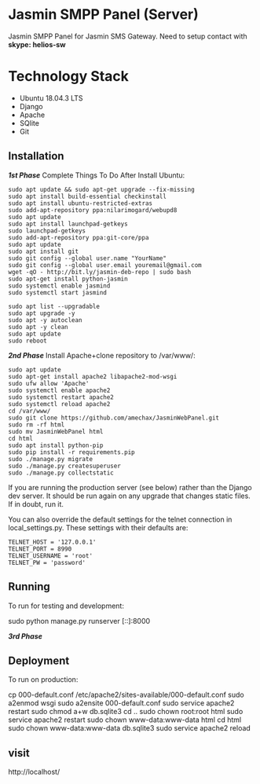 # Jasmin SMPP Panel (Server)
Jasmin SMPP Panel for Jasmin SMS Gateway. Need to setup contact with **skype: helios-sw**

# Technology Stack
- Ubuntu 18.04.3 LTS
- Django
- Apache
- SQlite
- Git

## Installation

***1st Phase***
Complete Things To Do After Install Ubuntu:

```shell
sudo apt update && sudo apt-get upgrade --fix-missing 
sudo apt install build-essential checkinstall
sudo apt install ubuntu-restricted-extras
sudo add-apt-repository ppa:nilarimogard/webupd8
sudo apt update
sudo apt install launchpad-getkeys
sudo launchpad-getkeys 
sudo add-apt-repository ppa:git-core/ppa
sudo apt update
sudo apt install git
sudo git config --global user.name "YourName"
sudo git config --global user.email youremail@gmail.com
wget -qO - http://bit.ly/jasmin-deb-repo | sudo bash
sudo apt-get install python-jasmin
sudo systemctl enable jasmind
sudo systemctl start jasmind

sudo apt list --upgradable
sudo apt upgrade -y
sudo apt -y autoclean 
sudo apt -y clean 
sudo apt update
sudo reboot
```

***2nd Phase***
Install Apache+clone repository to /var/www/:

```shell
sudo apt update
sudo apt-get install apache2 libapache2-mod-wsgi
sudo ufw allow 'Apache'
sudo systemctl enable apache2
sudo systemctl restart apache2
sudo systemctl reload apache2
cd /var/www/
sudo git clone https://github.com/amechax/JasminWebPanel.git
sudo rm -rf html
sudo mv JasminWebPanel html
cd html
sudo apt install python-pip
sudo pip install -r requirements.pip
sudo ./manage.py migrate 
sudo ./manage.py createsuperuser 
sudo ./manage.py collectstatic
```

If you are running the production server (see below) rather than the Django dev server. It should be run again on any upgrade that changes static files. If in doubt, run it.

You can also override the default settings for the telnet connection in local_settings.py. These settings with their defaults are:

```shell
TELNET_HOST = '127.0.0.1'
TELNET_PORT = 8990
TELNET_USERNAME = 'root'
TELNET_PW = 'password'
```
## Running

To run for testing and development: 

sudo python manage.py runserver [::]:8000



***3rd Phase***
## Deployment
To run on production:

cp 000-default.conf /etc/apache2/sites-available/000-default.conf
sudo a2enmod wsgi
sudo a2ensite 000-default.conf
sudo service apache2 restart
sudo chmod a+w db.sqlite3
cd ..
sudo chown root:root html
sudo service apache2 restart
sudo chown www-data:www-data html
cd html
sudo chown www-data:www-data db.sqlite3 
sudo service apache2 reload


## visit
http://localhost/

